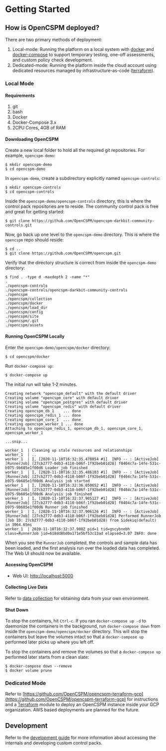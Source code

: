 # Getting Started

## How is OpenCSPM deployed?

There are two primary methods of deployment:

1. Local-mode: Running the platform on a local system with [docker](https://docker.com) and [docker-compose](https://docker/com/compose) to support temporary testing, one-off assessments, and custom policy check development.
2. Dedicated-mode: Running the platform inside the cloud account using dedicated resources managed by infrastructure-as-code ([terraform](https://terraform.io)).

### Local Mode

#### Requirements
1. git
2. bash
3. Docker
4. Docker-Compose 3.x
5. 2CPU Cores, 4GB of RAM

#### Downloading OpenCSPM

Create a new local folder to hold all the required git repositories.  For example, `opencspm-demo`:

```console
$ mkdir opencspm-demo
$ cd opencspm-demo
```

In `opencspm-demo`, create a subdirectory explicitly named `opencspm-controls`:

```console
$ mkdir opencspm-controls
$ cd opencspm-controls
```

Inside the `opencspm-demo/opencspm-controls` directory, this is where the control pack repositories are to reside.  The community control pack is free and great for getting started:

```console
$ git clone https://github.com/OpenCSPM/opencspm-darkbit-community-controls.git
```

Now, go back up one level to the `opencspm-demo` directory.  This is where the `opencspm` repo should reside:

```console
$ cd ..
$ git clone https://github.com/OpenCSPM/opencspm.git
```

Verify that the directory structure is correct from inside the `opencspm-demo` directory:

```console
$ find . -type d -maxdepth 2 -name "*"
.
./opencspm-controls
./opencspm-controls/opencspm-darkbit-community-controls
./opencspm
./opencspm/collection
./opencspm/docker
./opencspm/load_dir
./opencspm/config
./opencspm/site
./opencspm/.git
./opencspm/assets
```

#### Running OpenCSPM Locally

Enter the `opencspm-demo/opencspm/docker` directory:

```console
$ cd opencspm/docker
```

Run `docker-compose up`:

```console
$ docker-compose up
```

The initial run will take 1-2 minutes.

```console
Creating network "opencspm_default" with the default driver
Creating volume "opencspm_core" with default driver
Creating volume "opencspm_postgres" with default driver
Creating volume "opencspm_redis" with default driver
Creating opencspm_db_1    ... done
Creating opencspm_redis_1 ... done
Creating opencspm_core_1  ... done
Creating opencspm_worker_1 ... done
Attaching to opencspm_redis_1, opencspm_db_1, opencspm_core_1, opencspm_worker_1

...snip...

worker_1  | Cleaning up stale resources and relationships
worker_1  | ..
worker_1  | I, [2020-11-10T16:32:35.478054 #1]  INFO -- : [ActiveJob] [RunnerJob] [27cb2777-0db3-4110-b06f-1f92beb01d28] f0404c7a-14fe-531c-b975-9b605e1f00d6 Loader job finished
worker_1  | I, [2020-11-10T16:32:35.486103 #1]  INFO -- : [ActiveJob] [RunnerJob] [27cb2777-0db3-4110-b06f-1f92beb01d28] f0404c7a-14fe-531c-b975-9b605e1f00d6 Analysis job started
worker_1  | I, [2020-11-10T16:32:36.050652 #1]  INFO -- : [ActiveJob] [RunnerJob] [27cb2777-0db3-4110-b06f-1f92beb01d28] f0404c7a-14fe-531c-b975-9b605e1f00d6 Analysis job finished
worker_1  | I, [2020-11-10T16:32:37.905127 #1]  INFO -- : [ActiveJob] [RunnerJob] [27cb2777-0db3-4110-b06f-1f92beb01d28] f0404c7a-14fe-531c-b975-9b605e1f00d6 Runner job finished
worker_1  | I, [2020-11-10T16:32:37.906126 #1]  INFO -- : [ActiveJob] [RunnerJob] [27cb2777-0db3-4110-b06f-1f92beb01d28] Performed RunnerJob (Job ID: 27cb2777-0db3-4110-b06f-1f92beb01d28) from Sidekiq(default) in 3064.65ms
worker_1  | 2020-11-10T16:32:37.908Z pid=1 tid=gscybnebh class=RunnerJob jid=618dd8bd0a171e5bf53c13ad elapsed=3.07 INFO: done
```

When you see the `RunnerJob` completed, the controls and sample data has been loaded, and the first analysis run over the loaded data has completed.  The Web UI should now be available.

#### Accessing OpenCSPM

* Web UI: [http://localhost:5000](http://localhost:5000)

#### Collecting Live Data

Refer to [data collection](data_collection.md) for obtaining data from your own environment.

#### Shut Down

To stop the containers, hit `Ctrl-c`.  If you ran `docker-compose up -d` to daemonize the containers in the background, run `docker-compose down` from inside the `opencspm-demo/opencspm/docker` directory.  This will stop the containers but leave the volumes intact so that a `docker-compose up` performed later picks up where you left off.

To stop the containers and remove the volumes so that a `docker-compose up` performed later starts from a clean slate:

```console
$ docker-compose down --remove
$ docker volume prune
```

### Dedicated Mode

Refer to [https://github.com/OpenCSPM/opencspm-terraform-gcp](https://github.com/OpenCSPM/opencspm-terraform-gcp) for instructions and a [Terraform](https://terraform.io) module to deploy an OpenCSPM instance inside your GCP organization. AWS based deployments are planned for the future.

## Development

Refer to the [development guide](development.md) for more information about accessing the internals and developing custom control packs.
